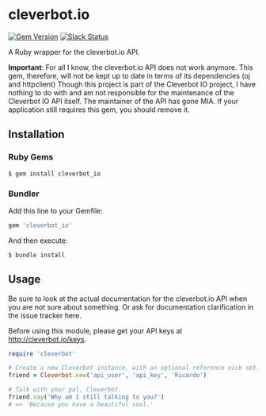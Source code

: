 # cleverbot.io
[![Gem Version](https://badge.fury.io/rb/cleverbot_io.svg)](https://badge.fury.io/rb/cleverbot_io)
[![Slack Status](https://slack.cleverbot.io/badge.svg)](https://slack.cleverbot.io)

A Ruby wrapper for the cleverbot.io API.

**Important**: For all I know, the cleverbot.io API does not work anymore. This gem, therefore, will not be kept up to date in terms of its dependencies (oj and httpclient) Though this project is part of the Cleverbot IO project, I have nothing to do with and am not responsible for the maintenance of the Cleverbot IO API itself. The maintainer of the API has gone MIA. If your application still requires this gem, you should remove it.

## Installation
### Ruby Gems
```shell
$ gem install cleverbot_io
```

### Bundler
Add this line to your Gemfile:
```ruby
gem 'cleverbot_io'
```

And then execute:
```shell
$ bundle install
```

## Usage
Be sure to look at the actual documentation for the cleverbot.io API when you are not sure about something. Or ask for 
documentation clarification in the issue tracker here.

Before using this module, please get your API keys at http://cleverbot.io/keys.

```ruby
require 'cleverbot'

# Create a new Cleverbot instance, with an optional reference nick set.
friend = Cleverbot.new('api_user', 'api_key', 'Ricardo')

# Talk with your pal, Cleverbot.
friend.say('Why am I still talking to you?')
# => 'Because you have a beautiful soul.'
```

